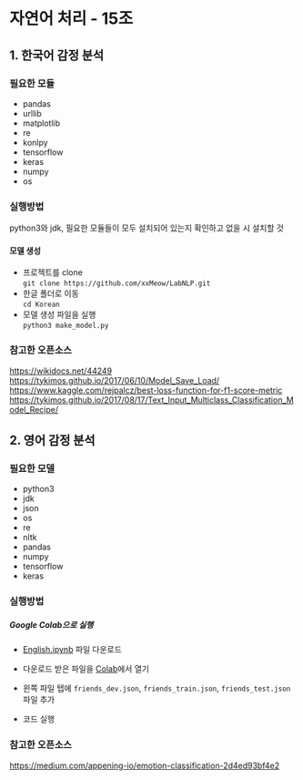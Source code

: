 # 자연어 처리 - 15조

## 1. 한국어 감정 분석

### 필요한 모듈

- pandas
- urllib
- matplotlib
- re
- konlpy
- tensorflow
- keras
- numpy
- os

### 실행방법
python3와 jdk, 필요한 모듈들이 모두 설치되어 있는지 확인하고 없을 시 설치할 것
#### 모델 생성
- 프로젝트를 clone <br>
``` git clone https://github.com/xxMeow/LabNLP.git ``` <br>
- 한글 폴더로 이동 <br>
``` cd Korean ``` <br>
- 모델 생성 파일을 실행 <br>
``` python3 make_model.py ``` <br>

### 참고한 오픈소스

https://wikidocs.net/44249 <br>
https://tykimos.github.io/2017/06/10/Model_Save_Load/ <br>
https://www.kaggle.com/rejpalcz/best-loss-function-for-f1-score-metric <br>
https://tykimos.github.io/2017/08/17/Text_Input_Multiclass_Classification_Model_Recipe/

## 2. 영어 감정 분석

### 필요한 모델

- python3
- jdk
- json
- os
- re
- nltk
- pandas
- numpy
- tensorflow
- keras

### 실행방법

##### Google Colab으로 실행

- [English.ipynb](https://github.com/xxMeow/LabNLP/blob/master/English/English.ipynb) 파일 다운로드
- 다운로드 받은 파일을 [Colab](https://colab.research.google.com/)에서 열기

- 윈쪽 파일 텝에 `friends_dev.json`, `friends_train.json`, `friends_test.json` 파일 추가
- 코드 실행

### 참고한 오픈소스

https://medium.com/appening-io/emotion-classification-2d4ed93bf4e2

